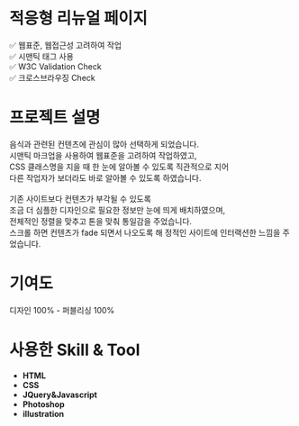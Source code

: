 # 적응형 리뉴얼 페이지

✅ 웹표준, 웹접근성 고려하여 작업<br>
✅ 시맨틱 태그 사용<br>
✅ W3C Validation Check<br>
✅ 크로스브라우징 Check<br>

# 프로젝트 설명
음식과 관련된 컨텐츠에 관심이 많아 선택하게 되었습니다.<br>
시맨틱 마크업을 사용하여 웹표준을 고려하여 작업하였고,<br>
CSS 클래스명을 지을 때 한 눈에 알아볼 수 있도록 직관적으로 지어<br>
다른 작업자가 보더라도 바로 알아볼 수 있도록 하였습니다.<br>
<br>
기존 사이트보다 컨텐츠가 부각될 수 있도록<br>
조금 더 심플한 디자인으로 필요한 정보만 눈에 띄게 배치하였으며,<br>
전체적인 정렬을 맞추고 톤을 맞춰 통일감을 주었습니다.<br>
스크롤 하면 컨텐츠가 fade 되면서 나오도록 해 정적인 사이트에 인터랙션한 느낌을 주었습니다.

# 기여도
디자인 100% - 퍼블리싱 100%

# 사용한 Skill & Tool
- **HTML**
- **CSS**
- **JQuery&Javascript**
- **Photoshop**
- **illustration**
